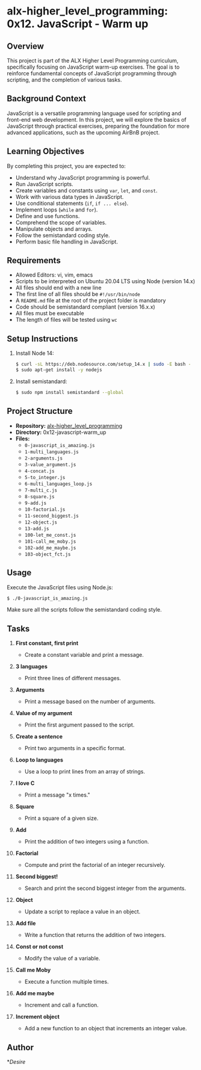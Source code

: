 # alx-higher_level_programming: 0x12. JavaScript - Warm up

## Overview

This project is part of the ALX Higher Level Programming curriculum, specifically focusing on JavaScript warm-up exercises. The goal is to reinforce fundamental concepts of JavaScript programming through scripting, and the completion of various tasks.

## Background Context

JavaScript is a versatile programming language used for scripting and front-end web development. In this project, we will explore the basics of JavaScript through practical exercises, preparing the foundation for more advanced applications, such as the upcoming AirBnB project.

## Learning Objectives

By completing this project, you are expected to:

- Understand why JavaScript programming is powerful.
- Run JavaScript scripts.
- Create variables and constants using `var`, `let`, and `const`.
- Work with various data types in JavaScript.
- Use conditional statements (`if`, `if ... else`).
- Implement loops (`while` and `for`).
- Define and use functions.
- Comprehend the scope of variables.
- Manipulate objects and arrays.
- Follow the semistandard coding style.
- Perform basic file handling in JavaScript.

## Requirements

- Allowed Editors: vi, vim, emacs
- Scripts to be interpreted on Ubuntu 20.04 LTS using Node (version 14.x)
- All files should end with a new line
- The first line of all files should be `#!/usr/bin/node`
- A `README.md` file at the root of the project folder is mandatory
- Code should be semistandard compliant (version 16.x.x)
- All files must be executable
- The length of files will be tested using `wc`

## Setup Instructions

1. Install Node 14:

    ```bash
    $ curl -sL https://deb.nodesource.com/setup_14.x | sudo -E bash -
    $ sudo apt-get install -y nodejs
    ```

2. Install semistandard:

    ```bash
    $ sudo npm install semistandard --global
    ```

## Project Structure

- **Repository:** [alx-higher_level_programming](https://github.com/Desire-2/alx-higher_level_programming)
- **Directory:** 0x12-javascript-warm_up
- **Files:**
    - `0-javascript_is_amazing.js`
    - `1-multi_languages.js`
    - `2-arguments.js`
    - `3-value_argument.js`
    - `4-concat.js`
    - `5-to_integer.js`
    - `6-multi_languages_loop.js`
    - `7-multi_c.js`
    - `8-square.js`
    - `9-add.js`
    - `10-factorial.js`
    - `11-second_biggest.js`
    - `12-object.js`
    - `13-add.js`
    - `100-let_me_const.js`
    - `101-call_me_moby.js`
    - `102-add_me_maybe.js`
    - `103-object_fct.js`

## Usage

Execute the JavaScript files using Node.js:

```bash
$ ./0-javascript_is_amazing.js
```

Make sure all the scripts follow the semistandard coding style.

## Tasks

1. **First constant, first print**
   - Create a constant variable and print a message.

2. **3 languages**
   - Print three lines of different messages.

3. **Arguments**
   - Print a message based on the number of arguments.

4. **Value of my argument**
   - Print the first argument passed to the script.

5. **Create a sentence**
   - Print two arguments in a specific format.

6. **Loop to languages**
   - Use a loop to print lines from an array of strings.

7. **I love C**
   - Print a message "x times."

8. **Square**
   - Print a square of a given size.

9. **Add**
   - Print the addition of two integers using a function.

10. **Factorial**
    - Compute and print the factorial of an integer recursively.

11. **Second biggest!**
    - Search and print the second biggest integer from the arguments.

12. **Object**
    - Update a script to replace a value in an object.

13. **Add file**
    - Write a function that returns the addition of two integers.

14. **Const or not const**
    - Modify the value of a variable.

15. **Call me Moby**
    - Execute a function multiple times.

16. **Add me maybe**
    - Increment and call a function.

17. **Increment object**
    - Add a new function to an object that increments an integer value.

## Author

**Desire*
